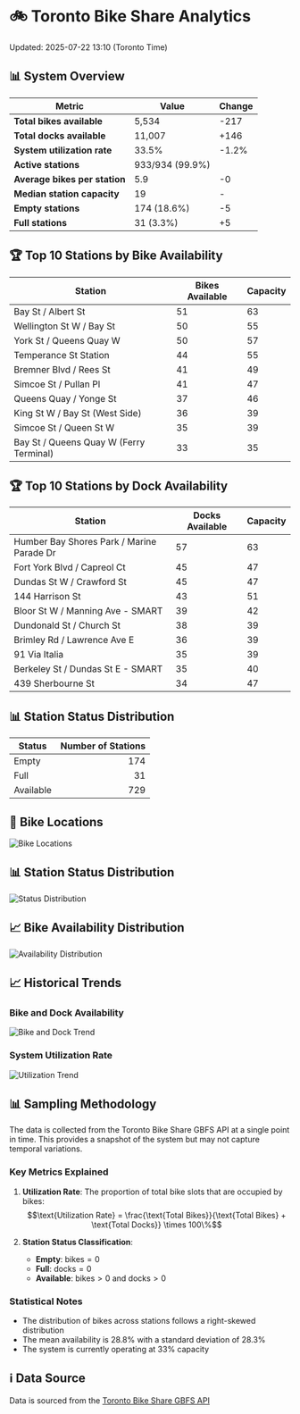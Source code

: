 # 🚲 Toronto Bike Share Analytics

Updated: 2025-07-22 13:10 (Toronto Time)

## 📊 System Overview
| Metric | Value | Change |
|--------|-------|--------|
| **Total bikes available** | 5,534 | -217 |
| **Total docks available** | 11,007 | +146 |
| **System utilization rate** | 33.5% | -1.2% |
| **Active stations** | 933/934 (99.9%) |  |
| **Average bikes per station** | 5.9 | -0 |
| **Median station capacity** | 19 | - |
| **Empty stations** | 174 (18.6%) | -5 |
| **Full stations** | 31 (3.3%) | +5 |

## 🏆 Top 10 Stations by Bike Availability
| Station | Bikes Available | Capacity |
|---------|-----------------|----------|
| Bay St / Albert St | 51 | 63 |
| Wellington St W / Bay St | 50 | 55 |
| York St / Queens Quay W | 50 | 57 |
| Temperance St Station | 44 | 55 |
| Bremner Blvd / Rees St | 41 | 49 |
| Simcoe St / Pullan Pl | 41 | 47 |
| Queens Quay / Yonge St | 37 | 46 |
| King St W / Bay St (West Side) | 36 | 39 |
| Simcoe St / Queen St W | 35 | 39 |
| Bay St / Queens Quay W (Ferry Terminal) | 33 | 35 |

## 🏆 Top 10 Stations by Dock Availability
| Station | Docks Available | Capacity |
|---------|-----------------|----------|
| Humber Bay Shores Park / Marine Parade Dr | 57 | 63 |
| Fort York  Blvd / Capreol Ct | 45 | 47 |
| Dundas St W / Crawford St | 45 | 47 |
| 144 Harrison St | 43 | 51 |
| Bloor St W / Manning Ave - SMART | 39 | 42 |
| Dundonald St / Church St | 38 | 39 |
| Brimley Rd / Lawrence Ave E  | 36 | 39 |
| 91 Via Italia | 35 | 39 |
| Berkeley St / Dundas St E - SMART | 35 | 40 |
| 439 Sherbourne St | 34 | 47 |

## 📊 Station Status Distribution
| Status     | Number of Stations |
|------------|-------------------:|
| Empty      | 174 |
| Full       | 31 |
| Available  | 729 |

## 📍 Bike Locations
![Bike Locations](docs/plots/location_plot.png)

## 📊 Station Status Distribution
![Status Distribution](docs/plots/status_distribution.png)

## 📈 Bike Availability Distribution
![Availability Distribution](docs/plots/availability_dist.png)

## 📈 Historical Trends
### Bike and Dock Availability
![Bike and Dock Trend](docs/plots/time_series/bike_dock_trend.png)

### System Utilization Rate
![Utilization Trend](docs/plots/time_series/utilization_trend.png)

## 📊 Sampling Methodology
The data is collected from the Toronto Bike Share GBFS API at a single point in time. This provides a snapshot of the system but may not capture temporal variations.

### Key Metrics Explained
1. **Utilization Rate**: The proportion of total bike slots that are occupied by bikes:
   $$\text{Utilization Rate} = \frac{\text{Total Bikes}}{\text{Total Bikes} + \text{Total Docks}} \times 100\%$$

2. **Station Status Classification**:
   - **Empty**: $\text{bikes} = 0$
   - **Full**: $\text{docks} = 0$
   - **Available**: $\text{bikes} > 0$ and $\text{docks} > 0$

### Statistical Notes
- The distribution of bikes across stations follows a right-skewed distribution
- The mean availability is 28.8% with a standard deviation of 28.3%
- The system is currently operating at 33% capacity

## ℹ️ Data Source
Data is sourced from the [Toronto Bike Share GBFS API](https://tor.publicbikesystem.net/ube/gbfs/v1/en/station_status)
